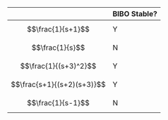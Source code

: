 ||BIBO Stable?|
|---|---|
|$$\frac{1}{s+1}$$|Y|
|$$\frac{1}{s}$$|N|
|$$\frac{1}{(s+3)^2}$$|Y|
|$$\frac{s+1}{(s+2)(s+3)}$$|Y|
|$$\frac{1}{s-1}$$|N|
